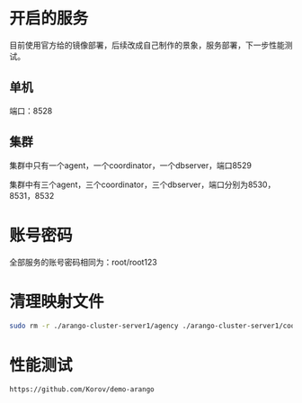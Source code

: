 # 开启的服务

目前使用官方给的镜像部署，后续改成自己制作的景象，服务部署，下一步性能测试。

## 单机

端口：8528

## 集群

集群中只有一个agent，一个coordinator，一个dbserver，端口8529

集群中有三个agent，三个coordinator，三个dbserver，端口分别为8530，8531，8532

# 账号密码

全部服务的账号密码相同为：root/root123

# 清理映射文件

```bash
sudo rm -r ./arango-cluster-server1/agency ./arango-cluster-server1/coordinator ./arango-cluster-server1/dbserver ./arango-cluster-server2/agency ./arango-cluster-server2/coordinator ./arango-cluster-server2/dbserver ./arango-cluster-server3/agency ./arango-cluster-server3/coordinator ./arango-cluster-server3/dbserver ./arango-cluster-single/agency ./arango-cluster-single/coordinator ./arango-cluster-single/dbserver ./arango-standalone/dbserver
```

#  性能测试

```
https://github.com/Korov/demo-arango
```

